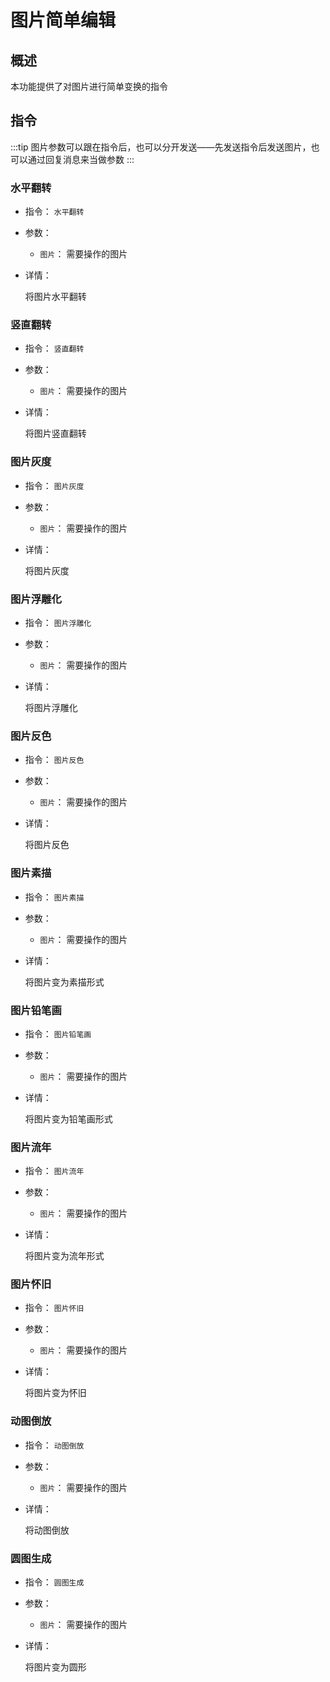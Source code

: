 # 图片简单编辑

## 概述

本功能提供了对图片进行简单变换的指令

## 指令

:::tip
图片参数可以跟在指令后，也可以分开发送——先发送指令后发送图片，也可以通过回复消息来当做参数
:::

### 水平翻转

- 指令： `水平翻转`

- 参数：

  - `图片`： 需要操作的图片

- 详情：

  将图片水平翻转

### 竖直翻转

- 指令： `竖直翻转`

- 参数：

  - `图片`： 需要操作的图片

- 详情：

  将图片竖直翻转

### 图片灰度

- 指令： `图片灰度`

- 参数：

  - `图片`： 需要操作的图片

- 详情：

  将图片灰度

### 图片浮雕化

- 指令： `图片浮雕化`

- 参数：

  - `图片`： 需要操作的图片

- 详情：

  将图片浮雕化

### 图片反色

- 指令： `图片反色`

- 参数：

  - `图片`： 需要操作的图片

- 详情：

  将图片反色

### 图片素描

- 指令： `图片素描`

- 参数：

  - `图片`： 需要操作的图片

- 详情：

  将图片变为素描形式

### 图片铅笔画

- 指令： `图片铅笔画`

- 参数：

  - `图片`： 需要操作的图片

- 详情：

  将图片变为铅笔画形式

### 图片流年

- 指令： `图片流年`

- 参数：

  - `图片`： 需要操作的图片

- 详情：

  将图片变为流年形式

### 图片怀旧

- 指令： `图片怀旧`

- 参数：

  - `图片`： 需要操作的图片

- 详情：

  将图片变为怀旧

### 动图倒放

- 指令： `动图倒放`

- 参数：

  - `图片`： 需要操作的图片

- 详情：

  将动图倒放

### 圆图生成

- 指令： `圆图生成`

- 参数：

  - `图片`： 需要操作的图片

- 详情：

  将图片变为圆形
